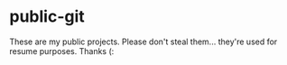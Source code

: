 # public-git
These are my public projects. Please don't steal them... they're used for resume purposes. Thanks (:
